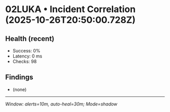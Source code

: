 # 02LUKA • Incident Correlation (2025-10-26T20:50:00.728Z)

## Health (recent)
- Success: 0%
- Latency: 0 ms
- Checks: 98

## Findings
- (none)

---
_Window: alerts=10m, auto-heal=30m; Mode=shadow_